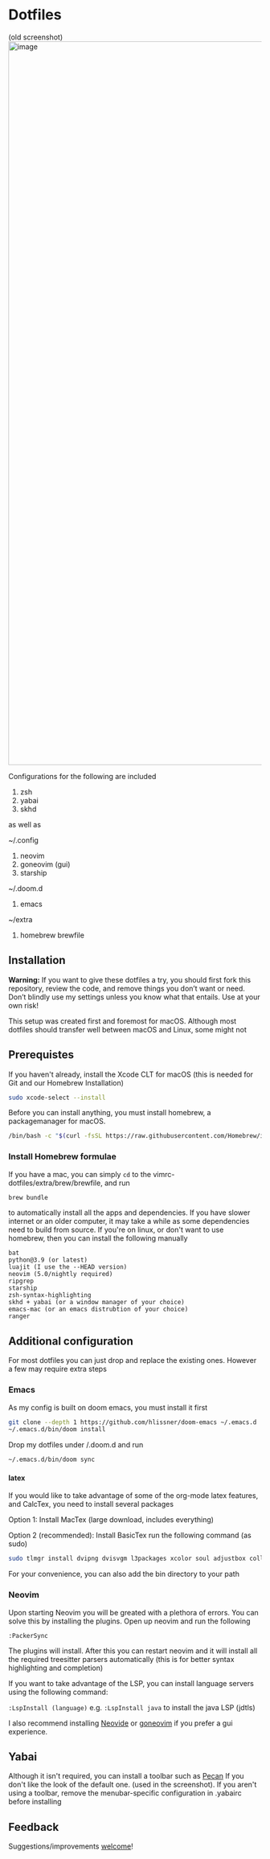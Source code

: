 # Dotfiles

(old screenshot)
<img width="1440" alt="image" src="https://user-images.githubusercontent.com/71196912/119280172-18608c80-bbfe-11eb-92aa-8a679b5800fc.png">

Configurations for the following are included

1. zsh
2. yabai
3. skhd

as well as 

~/.config
1. neovim
2. goneovim (gui)
3. starship

~/.doom.d
1. emacs 
   
~/extra
1. homebrew brewfile


## Installation

**Warning:** If you want to give these dotfiles a try, you should first fork this repository, review the code, and remove things you don’t want or need. Don’t blindly use my settings unless you know what that entails. Use at your own risk! 

This setup was created first and foremost for macOS. Although most dotfiles should transfer well between macOS and Linux, some might not

## Prerequistes 

If you haven't already, install the Xcode CLT for macOS (this is needed for Git and our Homebrew Installation)

```zsh
sudo xcode-select --install
```

Before you can install anything, you must install homebrew, a packagemanager for macOS. 

```zsh
/bin/bash -c "$(curl -fsSL https://raw.githubusercontent.com/Homebrew/install/HEAD/install.sh)"
```

### Install Homebrew formulae

If you have a mac, you can simply `cd` to the vimrc-dotfiles/extra/brew/brewfile, and run 

```zsh
brew bundle
```

to automatically install all the apps and dependencies. If you have slower internet or an older computer, it may take a while as some dependencies need to build from source. If you're on linux, or don't want to use homebrew, then you can install the following manually 

```
bat
python@3.9 (or latest)
luajit (I use the --HEAD version)
neovim (5.0/nightly required)
ripgrep
starship
zsh-syntax-highlighting
skhd + yabai (or a window manager of your choice)
emacs-mac (or an emacs distrubtion of your choice)
ranger
```


## Additional configuration 

For most dotfiles you can just drop and replace the existing ones. However a few may require extra steps 

### Emacs 

As my config is built on doom emacs, you must install it first 

```zsh
git clone --depth 1 https://github.com/hlissner/doom-emacs ~/.emacs.d
~/.emacs.d/bin/doom install
```

Drop my dotfiles under /.doom.d and run 

```zsh
~/.emacs.d/bin/doom sync
```
#### latex

If you would like to take advantage of some of the org-mode latex features, and CalcTex, you need to install several packages 

Option 1: Install MacTex (large download, includes everything)

Option 2 (recommended): Install BasicTex run the following command (as sudo)

```zsh
sudo tlmgr install dvipng dvisvgm l3packages xcolor soul adjustbox collectbox amsmath siunitx cancel mathalpha
```


For your convenience, you can also add the bin directory to your path 

### Neovim 

Upon starting Neovim you will be greated with a plethora of errors. You can solve this by installing the plugins. Open up neovim and run the following 

`:PackerSync`

The plugins will install. After this you can restart neovim and it will install all the required treesitter parsers automatically (this is for better syntax highlighting and completion)

If you want to take advantage of the LSP, you can install language servers using the following command: 

`:LspInstall (language)` e.g. `:LspInstall java` to install the java LSP (jdtls)

I also recommend installing [Neovide](https://github.com/Kethku/neovide) or [goneovim](https://github.com/akiyosi/goneovim) if you prefer a gui experience.

## Yabai 

Although it isn't required, you can install a toolbar such as [Pecan](https://github.com/zzzeyez/pecan) If you don't like the look of the default one. (used in the screenshot). If you aren't using a toolbar, remove the menubar-specific configuration in .yabairc before installing

## Feedback

Suggestions/improvements
[welcome](https://github.com/shaunsingh/vimrc-dotfiles/issues)!
